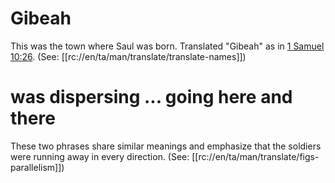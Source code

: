 # Gibeah

This was the town where Saul was born. Translated "Gibeah" as in [1 Samuel 10:26](../10/26.md). (See: [[rc://en/ta/man/translate/translate-names]])

# was dispersing ... going here and there

These two phrases share similar meanings and emphasize that the soldiers were running away in every direction. (See: [[rc://en/ta/man/translate/figs-parallelism]])

